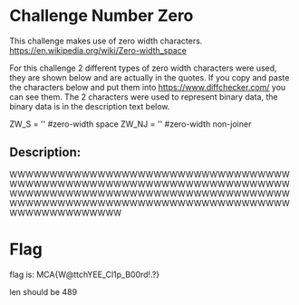 # Challenge Number Zero

This challenge makes use of zero width characters.
https://en.wikipedia.org/wiki/Zero-width_space

For this challenge 2 different types of zero width characters were used, they are shown below and are actually in the quotes. If you copy and paste the characters below and put them into https://www.diffchecker.com/ you can see them. The 2 characters were used to represent binary data, the binary data is in the description text below.

ZW_S = '​' #zero-width space
ZW_NJ = '‌' #zero-width non-joiner


## Description:


WWWWWWWWWWWWWWWWWWWWWWWWWWWWWWWWWWWWWWWWWWWWWWWWWWWWWWWWWWWWWWWWWWWWWWWWWWWWWWWWWWWWWWWWWWWWWWWWWWWWWWWWWWWWWWWWWWWWWWWWWWWWWWWWWWWWWWWWWWWWWWWWWWWWWWWWWW

# Flag

flag is: MCA{W@ttchYEE_Cl1p_B00rd!.?}


len should be 489